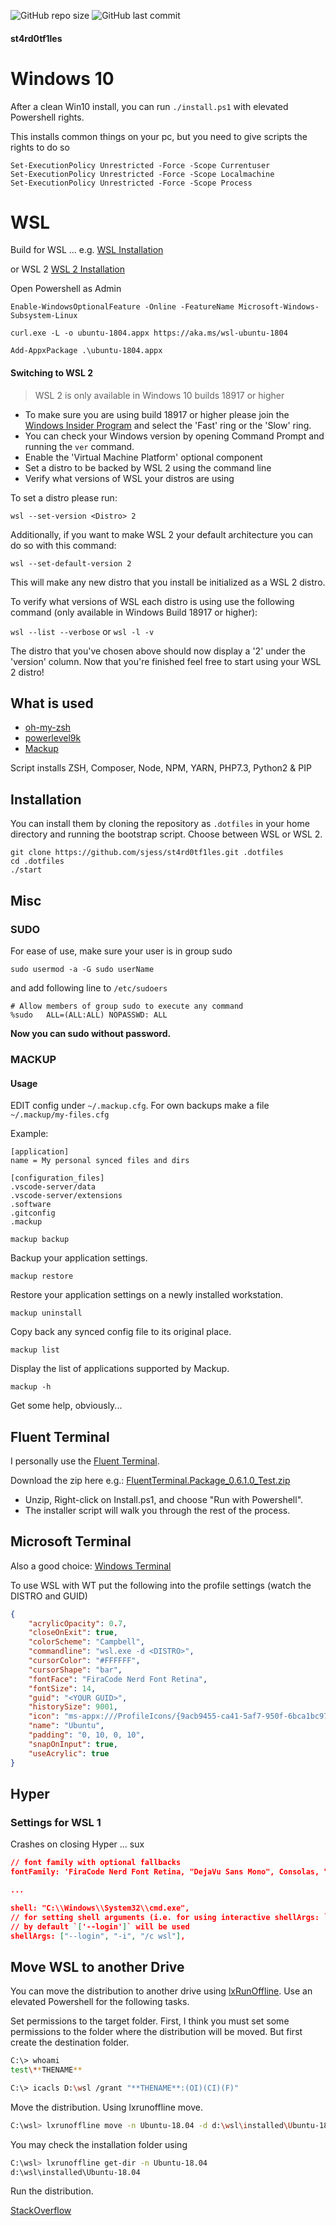 ![GitHub repo size](https://img.shields.io/github/repo-size/sjess/st4rd0tf1les?style=for-the-badge)
![GitHub last commit](https://img.shields.io/github/last-commit/sjess/st4rd0tf1les?style=for-the-badge)

#### st4rd0tf1les

# Windows 10

After a clean Win10 install, you can run `./install.ps1` with elevated Powershell rights.

This installs common things on your pc, but you need to give scripts the rights to do so

```
Set-ExecutionPolicy Unrestricted -Force -Scope Currentuser
Set-ExecutionPolicy Unrestricted -Force -Scope Localmachine
Set-ExecutionPolicy Unrestricted -Force -Scope Process
```

# WSL

Build for WSL ... e.g. [WSL Installation](https://twasa.ml/post/wsl/)

or WSL 2 [WSL 2 Installation](https://docs.microsoft.com/de-de/windows/wsl/wsl2-install)

Open Powershell as Admin

`Enable-WindowsOptionalFeature -Online -FeatureName Microsoft-Windows-Subsystem-Linux`

`curl.exe -L -o ubuntu-1804.appx https://aka.ms/wsl-ubuntu-1804`

`Add-AppxPackage .\ubuntu-1804.appx`

#### Switching to WSL 2

> WSL 2 is only available in Windows 10 builds 18917 or higher

* To make sure you are using build 18917 or higher please join the [Windows Insider Program](https://insider.windows.com/en-us/) and select the 'Fast' ring or the 'Slow' ring.
* You can check your Windows version by opening Command Prompt and running the `ver` command.
* Enable the 'Virtual Machine Platform' optional component
* Set a distro to be backed by WSL 2 using the command line
* Verify what versions of WSL your distros are using

To set a distro please run:

`wsl --set-version <Distro> 2`

Additionally, if you want to make WSL 2 your default architecture you can do so with this command:

`wsl --set-default-version 2`

This will make any new distro that you install be initialized as a WSL 2 distro.

To verify what versions of WSL each distro is using use the following command (only available in Windows Build 18917 or higher):

`wsl --list --verbose` or `wsl -l -v`

The distro that you've chosen above should now display a '2' under the 'version' column. Now that you're finished feel free to start using your WSL 2 distro!

## What is used

* [oh-my-zsh](https://github.com/robbyrussell/oh-my-zsh)
* [powerlevel9k](https://github.com/Powerlevel9k/powerlevel9k)
* [Mackup](https://github.com/lra/mackup)

Script installs ZSH, Composer, Node, NPM, YARN, PHP7.3, Python2 & PIP

## Installation

You can install them by cloning the repository as `.dotfiles` in your home directory and running the bootstrap script. Choose between WSL or WSL 2.

```batch
git clone https://github.com/sjess/st4rd0tf1les.git .dotfiles
cd .dotfiles
./start
```

## Misc

### SUDO

For ease of use, make sure your user is in group sudo

```batch
sudo usermod -a -G sudo userName
```

and add following line to `/etc/sudoers`

```batch
# Allow members of group sudo to execute any command
%sudo   ALL=(ALL:ALL) NOPASSWD: ALL
```

**Now you can sudo without password.**


### MACKUP

#### Usage

EDIT config under `~/.mackup.cfg`. For own backups make a file `~/.mackup/my-files.cfg`

Example:

```editor-config
[application]
name = My personal synced files and dirs

[configuration_files]
.vscode-server/data
.vscode-server/extensions
.software
.gitconfig
.mackup
```

`mackup backup`

Backup your application settings.

`mackup restore`

Restore your application settings on a newly installed workstation.

`mackup uninstall`

Copy back any synced config file to its original place.

`mackup list`

Display the list of applications supported by Mackup.

`mackup -h`

Get some help, obviously...

## Fluent Terminal

I personally use the [Fluent Terminal](https://github.com/felixse/FluentTerminal).

Download the zip here e.g.: [FluentTerminal.Package_0.6.1.0_Test.zip](https://github.com/felixse/FluentTerminal/releases)

* Unzip, Right-click on Install.ps1, and choose "Run with Powershell".
* The installer script will walk you through the rest of the process.

## Microsoft Terminal

Also a good choice: [Windows Terminal](https://github.com/microsoft/terminal/releases)

To use WSL with WT put the following into the profile settings (watch the DISTRO and GUID)

```json
{
    "acrylicOpacity": 0.7,
    "closeOnExit": true,
    "colorScheme": "Campbell",
    "commandline": "wsl.exe -d <DISTRO>",
    "cursorColor": "#FFFFFF",
    "cursorShape": "bar",
    "fontFace": "FiraCode Nerd Font Retina",
    "fontSize": 14,
    "guid": "<YOUR GUID>",
    "historySize": 9001,
    "icon": "ms-appx:///ProfileIcons/{9acb9455-ca41-5af7-950f-6bca1bc9722f}.png",
    "name": "Ubuntu",
    "padding": "0, 10, 0, 10",
    "snapOnInput": true,
    "useAcrylic": true
}
```

## Hyper

### Settings for WSL 1

Crashes on closing Hyper ... sux

```json
// font family with optional fallbacks
fontFamily: 'FiraCode Nerd Font Retina, "DejaVu Sans Mono", Consolas, "Lucida Console", monospace',

...

shell: "C:\\Windows\\System32\\cmd.exe",
// for setting shell arguments (i.e. for using interactive shellArgs: `['-i']`)
// by default `['--login']` will be used
shellArgs: ["--login", "-i", "/c wsl"],
```

## Move WSL to another Drive

You can move the distribution to another drive using [lxRunOffline](https://github.com/DDoSolitary/LxRunOffline). Use an elevated Powershell for the following tasks.

Set permissions to the target folder. First, I think you must set some permissions to the folder where the distribution will be moved. But first create the destination folder.

```bash
C:\> whoami
test\**THENAME**

C:\> icacls D:\wsl /grant "**THENAME**:(OI)(CI)(F)"
```

Move the distribution. Using lxrunoffline move.

```bash
C:\wsl> lxrunoffline move -n Ubuntu-18.04 -d d:\wsl\installed\Ubuntu-18.04
```
You may check the installation folder using
```bash
C:\wsl> lxrunoffline get-dir -n Ubuntu-18.04
d:\wsl\installed\Ubuntu-18.04
```

Run the distribution. 

[StackOverflow](https://stackoverflow.com/questions/38779801/move-wsl-bash-on-windows-root-filesystem-to-another-hard-drive)
